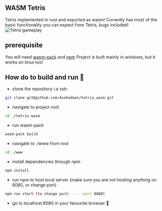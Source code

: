 ## WASM Tetris
Tetris implemented in rust and exported as wasm! Currently has most of the basic functionality you can expect from Tetris, bugs included!
![Tetris gameplay](https://github.com/Avokadoen/tetris_wasm/tree/master/tetris_wasm_example_2.gif "Gameplay from 23 feb 2020")

## prerequisite
You will need [wasm-pack](https://rustwasm.github.io/wasm-pack/installer/) and [npm](https://www.npmjs.com/get-npm)
Project is built mainly in windows, but it works on linux too!

## How do to build and run 🚀

- clone the repository i.e ssh:
```bash
git clone git@github.com:Avokadoen/tetris_wasm.git
```
- navigate to project root
```bash
cd ./tetris-wasm
```
- run wasm-pack
```bash
wasm-pack build
```
- navigate to ./www from root
```bash
cd ./www
```
- install dependencies through npm
```bash
npm install
```
- run npm to host local server (make sure you are not hosting anything on 8080, or change port)
```bash
npm run start (to change port: -- --port 8008)
```
- go to localhost:8080 in your favourite browser 🎉
